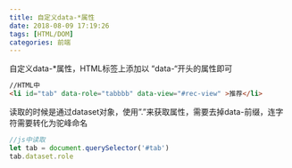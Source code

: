 ```yaml
---
title: 自定义data-*属性
date: 2018-08-09 17:19:26
tags: [HTML/DOM]
categories: 前端
---
```


自定义data-*属性，HTML标签上添加以 “data-“开头的属性即可
<escape><!-- more --></escape>
```html
//HTML中
<li id="tab" data-role="tabbbb" data-view="#rec-view" >推荐</li>
```
读取的时候是通过dataset对象，使用”.”来获取属性，需要去掉data-前缀，连字符需要转化为驼峰命名
```javascript
//js中读取
let tab = document.querySelector('#tab')
tab.dataset.role
```